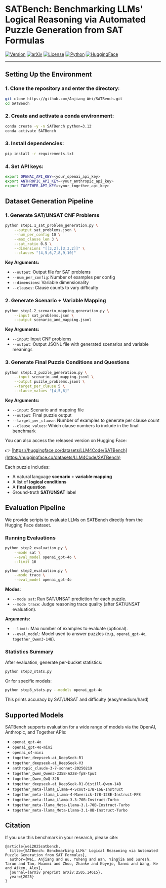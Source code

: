 # SATBench: Benchmarking LLMs' Logical Reasoning via Automated Puzzle Generation from SAT Formulas

[![Version](https://img.shields.io/badge/version-1.0.0-blue.svg)](#)
[![arXiv](https://img.shields.io/badge/arXiv-2505.14615-b31b1b.svg)](https://arxiv.org/abs/2505.14615)
[![License](https://img.shields.io/badge/license-Apache--2.0-green.svg)](https://opensource.org/licenses/Apache-2.0)
[![Python](https://img.shields.io/badge/python-3.12-blue.svg)](https://www.python.org/)
[![HuggingFace](https://img.shields.io/badge/dataset-HuggingFace-orange)](https://huggingface.co/datasets/LLM4Code/SATBench)

---

## Setting Up the Environment

### 1. Clone the repository and enter the directory:

```bash
git clone https://github.com/Anjiang-Wei/SATBench.git
cd SATBench
```

### 2. Create and activate a conda environment:


```bash
conda create -y -n SATBench python=3.12
conda activate SATBench
```

### 3. Install dependencies:

```bash
pip install -r requirements.txt
```

### 4. Set API keys:

```bash
export OPENAI_API_KEY=<your_openai_api_key>
export ANTHROPIC_API_KEY=<your_anthropic_api_key>
export TOGETHER_API_KEY=<your_together_api_key>
```


## Dataset Generation Pipeline

### 1. Generate SAT/UNSAT CNF Problems

```bash
python step1.1_sat_problem_generation.py \
    --output sat_problems.json \
    --num_per_config 10 \
    --max_clause_len 3 \
    --sat_ratio 0.5 \
    --dimensions "[[3,2],[3,3,2]]" \
    --clauses "[4,5,6,7,8,9,10]"
```

**Key Arguments:**
- `--output`: Output file for SAT problems
- `--num_per_config`: Number of examples per config
- `--dimensions`: Variable dimensionality
- `--clauses`: Clause counts to vary difficulty


### 2. Generate Scenario + Variable Mapping

```bash
python step1.2_scenario_mapping_generation.py \
    --input sat_problems.json \
    --output scenario_and_mapping.jsonl
```

**Key Arguments:**
- `--input`: Input CNF problems
- `--output`: Output JSONL file with generated scenarios and variable meanings


### 3. Generate Final Puzzle Conditions and Questions

```bash
python step1.3_puzzle_generation.py \
    --input scenario_and_mapping.jsonl \
    --output puzzle_problems.jsonl \
    --target_per_clause 5 \
    --clause_values "[4,5,6]"
```

**Key Arguments:**
- `--input`: Scenario and mapping file
- `--output`: Final puzzle output
- `--target_per_clause`: Number of examples to generate per clause count
- `--clause_values`: Which clause numbers to include in the final benchmark


You can also access the released version on Hugging Face:

👉 [https://huggingface.co/datasets/LLM4Code/SATBench](https://huggingface.co/datasets/LLM4Code/SATBench)

Each puzzle includes:
- A natural language **scenario + variable mapping**
- A list of **logical conditions**
- A **final question**
- Ground-truth **SAT/UNSAT** label

## Evaluation Pipeline

We provide scripts to evaluate LLMs on SATBench directly from the Hugging Face dataset.

### Running Evaluations

```bash
python step2_evaluation.py \
    --mode sat \
    --eval_model openai_gpt-4o \
    --limit 10
```

```bash
python step2_evaluation.py \
    --mode trace \
    --eval_model openai_gpt-4o
```

**Modes**:
- `--mode sat`: Run SAT/UNSAT prediction for each puzzle.
- `--mode trace`: Judge reasoning trace quality (after SAT/UNSAT evaluation).

**Arguments:**
- `--limit`: Max number of examples to evaluate (optional).
- `--eval_model`: Model used to answer puzzles (e.g., `openai_gpt-4o`, `together_Qwen3-14B`).


### Statistics Summary

After evaluation, generate per-bucket statistics:

```bash
python step3_stats.py
```

Or for specific models:

```bash
python step3_stats.py --models openai_gpt-4o
```

This prints accuracy by SAT/UNSAT and difficulty (easy/medium/hard)


## Supported Models

SATBench supports evaluation for a wide range of models via the OpenAI, Anthropic, and Together APIs:

- `openai_gpt-4o`
- `openai_gpt-4o-mini`
- `openai_o4-mini`
- `together_deepseek-ai_DeepSeek-R1`
- `together_deepseek-ai_DeepSeek-V3`
- `anthropic_claude-3-7-sonnet-20250219`
- `together_Qwen_Qwen3-235B-A22B-fp8-tput`
- `together_Qwen_QwQ-32B`
- `together_deepseek-ai_DeepSeek-R1-Distill-Qwen-14B`
- `together_meta-llama_Llama-4-Scout-17B-16E-Instruct`
- `together_meta-llama_Llama-4-Maverick-17B-128E-Instruct-FP8`
- `together_meta-llama_Llama-3.3-70B-Instruct-Turbo`
- `together_meta-llama_Meta-Llama-3.1-70B-Instruct-Turbo`
- `together_meta-llama_Meta-Llama-3.1-8B-Instruct-Turbo`


## Citation

If you use this benchmark in your research, please cite:

```
@article{wei2025satbench,
  title={SATBench: Benchmarking LLMs' Logical Reasoning via Automated Puzzle Generation from SAT Formulas},
  author={Wei, Anjiang and Wu, Yuheng and Wan, Yingjia and Suresh, Tarun and Tan, Huanmi and Zhou, Zhanke and Koyejo, Sanmi and Wang, Ke and Aiken, Alex},
  journal={arXiv preprint arXiv:2505.14615},
  year={2025}
}
```



